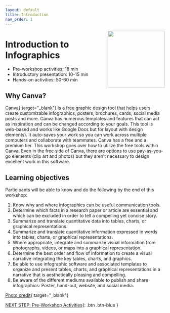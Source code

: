```yaml
---
layout: default
title: Introduction 
nav_order: 1
---
```

<img src="infographics-logo.png" style="float:right;width:180px;height:180px;"> 

# Introduction to Infographics

- Pre-workshop activities: 18 min 
- Introductory presentation: 10-15 min
- Hands-on activities: 50-60 min

## Why Canva? 
[Canva](https://www.canva.com/){:target="_blank"} is a free graphic design tool that helps users create customizable infographics, posters, brochures, cards, social media posts and more. Canva has numerous templates and features that can act as inspiration and can be changed according to your goals. This tool is web-based and works like Google Docs but for layout with design elements). It auto-saves your work so you can work across multiple computers and collaborate with teammates. Canva has a free and a premium tier. This workshop goes over how to utilize the free tools within Canva. Even in the free side of Canva, there are options to use pay-as-you-go elements (clip art and photos) but they aren’t necessary to design excellent work in this software.

## Learning objectives
Participants will be able to know and do the following by the end of this workshop:

1. Know why and where infographics can be useful communication tools.
2. Determine which facts in a research paper or article are essential and which can be excluded in order to tell a compelling yet concise story.
3. Summarize and translate quantitative data into tables, charts, or graphical representations.
4. Summarize and translate quantitative information expressed in words into tables, charts, or graphical representations.
5. Where appropriate, integrate and summarize visual information from photographs, videos, or maps into a graphical representation.
6. Determine the best order and flow of information to create a visual narrative integrating the key tables, charts, and graphics.
7. Be able to use infographic software and associated templates to organize and present tables, charts, and graphical representations in a narrative that is aesthetically pleasing and compelling.
8. Be aware of the different mediums available to publish and share infographics: Poster, hand-out, website, and social media.

[Photo credit](https://www.flickr.com/photos/dashburst/8448339735/in/photolist-kee8qu-dSxX4V){:target="_blank"}

[NEXT STEP: Pre-Workshop Activities](pre-workshop.html){: .btn .btn-blue }
